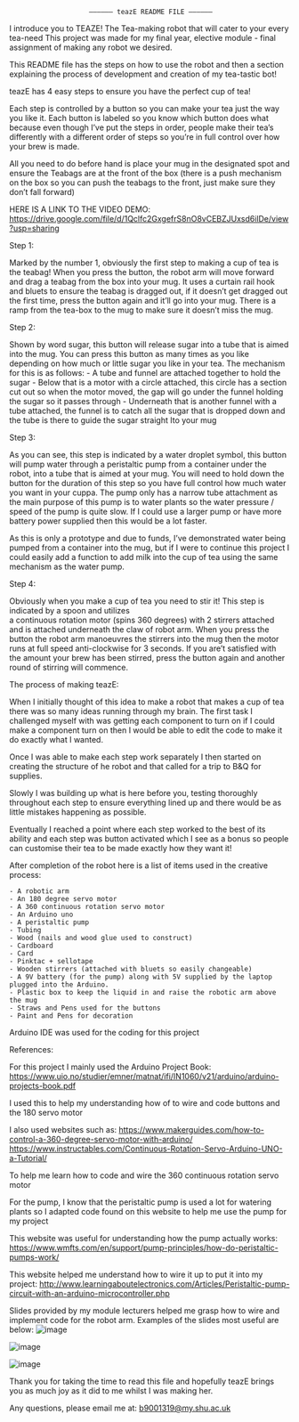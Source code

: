 		
						—————— teazE README FILE ——————


I introduce you to TEAZE! The Tea-making robot that will cater to your every tea-need 
This project was made for my final year, elective module - final assignment of making 
any robot we desired.

This README file has the steps on how to use the robot and then a section explaining 
the process of development and creation of my tea-tastic bot!

teazE has 4 easy steps to ensure you have the perfect cup of tea!

Each step is controlled by a button so you can make your tea just the way you like it. 
Each button is labeled so you know which button does what because even though I’ve put
the steps in order, people make their tea’s differently with a different order of steps so you’re
in full control over how your brew is made.

All you need to do before hand is place your mug in the designated spot and ensure the
Teabags are at the front of the box (there is a push mechanism on the box so you can push 
the teabags to the front, just make sure they don’t fall forward)

HERE IS A LINK TO THE VIDEO DEMO: https://drive.google.com/file/d/1Qclfc2GxgefrS8nO8vCEBZJUxsd6ilDe/view?usp=sharing

Step 1: 

Marked by the number 1, obviously the first step to making a cup of tea is the teabag!
When you press the button, the robot arm will move forward and drag a teabag from the box
into your mug.
It uses a curtain rail hook and bluets to ensure the teabag is dragged out, if it doesn’t get
dragged out the first time, press the button again and it’ll go into your mug.
There is a ramp from the tea-box to the mug to make sure it doesn’t miss the mug.

Step 2:

Shown by word sugar, this button will release sugar into a tube that is aimed into the mug.
You can press this button as many times as you like depending on how much or little sugar 
you like in your tea.
The mechanism for this is as follows:
	- A tube and funnel are attached together to hold the sugar
	- Below that is a motor with a circle attached, this circle has a section cut out so when the
	  motor moved, the gap will go under the funnel holding the sugar so it passes through
	- Underneath that is another funnel with a tube attached, the funnel is to catch all the sugar
	  that is dropped down and the tube is there to guide the sugar straight Ito your mug

Step 3:

As you can see, this step is indicated by a water droplet symbol, this button will pump water
through a peristaltic pump from a container under the robot, into a tube that is aimed at your mug.
You will need to hold down the button for the duration of this step so you have full control how much 
water you want in your cuppa.
The pump only has a narrow tube attachment as the main purpose of this pump is to water plants
so the water pressure / speed of the pump is quite slow. If I could use a larger pump or have more
battery power supplied then this would be a lot faster.

As this is only a prototype and due to funds, I’ve demonstrated water being pumped from a container
into the mug, but if I were to continue this project I could easily add a function to add milk into the 
cup of tea using the same mechanism as the water pump.

Step 4:

Obviously when you make a cup of tea you need to stir it! This step is indicated by a spoon and utilizes  
a continuous rotation motor (spins 360 degrees) with 2 stirrers attached and is attached underneath 
the claw of robot arm.
When you press the button the robot arm manoeuvres the stirrers into the mug then the motor runs 
at full speed anti-clockwise for 3 seconds.
If you are’t satisfied with the amount your brew has been stirred, press the button again and another 
round of stirring will commence. 


The process of making teazE:

When I initially thought of this idea to make a robot that makes a cup of tea there was so many ideas
running through my brain. The first task I challenged myself with was getting each component to turn on
if I could make a component turn on then I would be able to edit the code to make it do exactly what I wanted.

Once I was able to make each step work separately I then started on creating the structure of he robot and that
called for a trip to B&Q for supplies. 

Slowly I was building up what is here before you, testing thoroughly throughout each step to ensure 
everything lined up and there would be as little mistakes happening as possible.

Eventually I reached a point where each step worked to the best of its ability and each step was button
activated which I see as a bonus so people can customise their tea to be made exactly how they want it!

After completion of the robot here is a list of items used in the creative process:

	- A robotic arm
	- An 180 degree servo motor
	- A 360 continuous rotation servo motor
	- An Arduino uno 
	- A peristaltic pump
	- Tubing
	- Wood (nails and wood glue used to construct)
	- Cardboard
	- Card
	- Pinktac + sellotape
	- Wooden stirrers (attached with bluets so easily changeable)
	- A 9V battery (for the pump) along with 5V supplied by the laptop plugged into the Arduino.
	- Plastic box to keep the liquid in and raise the robotic arm above the mug
	- Straws and Pens used for the buttons
	- Paint and Pens for decoration

Arduino IDE was used for the coding for this project

References:

For this project I mainly used the Arduino Project Book:
https://www.uio.no/studier/emner/matnat/ifi/IN1060/v21/arduino/arduino-projects-book.pdf

I used this to help my understanding how of to wire and code buttons and the 180 servo motor

I also used websites such as:
https://www.makerguides.com/how-to-control-a-360-degree-servo-motor-with-arduino/
https://www.instructables.com/Continuous-Rotation-Servo-Arduino-UNO-a-Tutorial/

To help me learn how to code and wire the 360 continuous rotation servo motor

For the pump, I know that the peristaltic pump is used a lot for watering plants so I adapted code
found on this website to help me use the pump for my project

This website was useful for understanding how the pump actually works:
https://www.wmfts.com/en/support/pump-principles/how-do-peristaltic-pumps-work/

This website helped me understand how to wire it up to put it into my project:
http://www.learningaboutelectronics.com/Articles/Peristaltic-pump-circuit-with-an-arduino-microcontroller.php

Slides provided by my module lecturers helped me grasp how to wire and implement code for the robot arm.
Examples of the slides most useful are below:
![image](https://user-images.githubusercontent.com/116017905/236451731-fbd4207c-5ea2-44bc-958e-c90a41848206.png)

![image](https://user-images.githubusercontent.com/116017905/236451760-5f2aa6b1-fe7e-4bc5-8db5-e968274cc25b.png)

![image](https://user-images.githubusercontent.com/116017905/236451861-1ac2805e-3b9d-4897-8d32-334b439c86ea.png)

Thank you for taking the time to read this file and hopefully teazE brings you as much joy as it did to me 
whilst I was making her.

Any questions, please email me at: b9001319@my.shu.ac.uk




